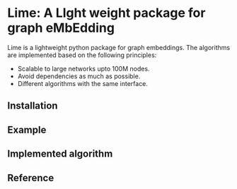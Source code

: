 # Lime: A LIght weight package for graph eMbEdding 

Lime is a lightweight python package for graph embeddings. The algorithms are implemented based on the following principles:
- Scalable to large networks upto 100M nodes.
- Avoid dependencies as much as possible.
- Different algorithms with the same interface. 

## Installation 


## Example


## Implemented algorithm 


## Reference

